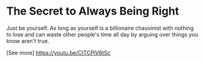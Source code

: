 # The Secret to Always Being Right

Just be yourself. As long as yourself is a billionaire chauvinist with nothing to lose and can waste other people's time all day by arguing over things you know aren't true.

[See more] https://youtu.be/CITCPlV6tSc